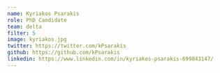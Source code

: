 ```yaml
---
name: Kyriakos Psarakis
role: PhD Candidate
team: delta
filter: 5
image: kyriakos.jpg
twitter: https://twitter.com/kPsarakis
github: https://github.com/kPsarakis
linkedin: https://www.linkedin.com/in/kyriakos-psarakis-699843147/
---
```

